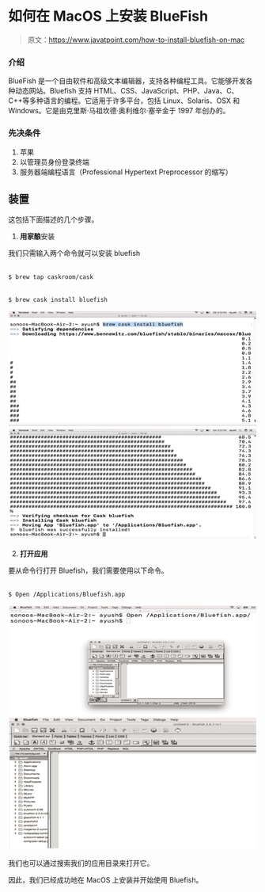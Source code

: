 # 如何在 MacOS 上安装 BlueFish

> 原文：<https://www.javatpoint.com/how-to-install-bluefish-on-mac>

### 介绍

BlueFish 是一个自由软件和高级文本编辑器，支持各种编程工具。它能够开发各种动态网站。Bluefish 支持 HTML、CSS、JavaScript、PHP、Java、C、C++等多种语言的编程。它适用于许多平台，包括 Linux、Solaris、OSX 和 Windows。它是由克里斯·马祖坎德·奥利维尔·塞辛金于 1997 年创办的。

### 先决条件

1.  苹果
2.  以管理员身份登录终端
3.  服务器端编程语言（Professional Hypertext Preprocessor 的缩写）

## 装置

这包括下面描述的几个步骤。

1) **用家酿**安装

我们只需输入两个命令就可以安装 bluefish

```

$ brew tap caskroom/cask

```

```

$ brew cask install bluefish

```

![How to install BlueFish on MacOS](img/b57abb0dd152513cdc822f83625ea202.png)
![How to install BlueFish on MacOS](img/b02f9942acfdbf514231d9275e005ae7.png)

2) **打开应用**

要从命令行打开 Bluefish，我们需要使用以下命令。

```

$ Open /Applications/Bluefish.app

```

![How to install BlueFish on MacOS](img/c3ac3914ec7604a10f033ea3cda45bcf.png)
![How to install BlueFish on MacOS](img/5d768b73f58f44028e43bed10cc9e1ac.png)

我们也可以通过搜索我们的应用目录来打开它。

因此，我们已经成功地在 MacOS 上安装并开始使用 Bluefish。
